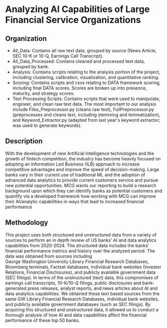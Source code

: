 # Analyzing AI Capabilities of Large Financial Service Organizations

## Organization

* All_Data: Contains all raw text data, grouped by source (News Article, SEC 10-K or 10-Q, Earnings Call Transcript). 
* All_Data_Processed: Contains cleaned and processed text data, grouped by bank. 
* Analysis: Contains scripts relating to the analysis portion of the project, including clustering, calibration, visualization, and quantitative ranking. 
* Scoring: Contains scripts and csvs relating to DATA framework scoring, including final DATA scores. Scores are broken up into presence, maturity, and strategy scores. 
* Text Processing Scripts: Contains scripts that were used to manipulate, engineer, and clean raw text data. The most important to our analysis include Files_Preprocessor.py (cleans raw text), FullPreprocessor.py (preprocesses and cleans text, including stemming and lemmatization), and Keyword_Extractor.py (adapted from last year's keyword extractor; was used to generate keywords). 

## Description

With the development of new Artificial Intelligence technologies and the growth of fintech competition, 
the industry has become heavily focused on adopting an Information Led Business (ILB) approach to increase 
competitive advantages and improve the speed of decision-making. Large banks vary in their current use of 
traditional ML and the adoption of advanced data analytics to provide current customers service and pursue 
new potential opportunities. MCG wants our reporting to build a research background upon which they can 
identify banks as potential customers and quantify via a developed framework how working with MCG can improve 
their AI/analytic capabilities in ways that lead to increased financial performance

## Methodology

This project uses both structured and unstructured data from a variety of sources to perform an in depth review 
of US banks’ AI and data analytics capabilities from 2020-2024. The structured data includes the banks’ financial 
performance metrics and history over the analyzed period. The data was obtained from sources including  
George Washington University Library Financial Research Databases, Bloomberg terminals, Factset databases, 
individual bank websites (Investor Relations, Financial Disclosures), and publicly available government data 
(SEC filings). In terms of the unstructured (text) data, this compromises of earnings call transcripts, 10-K/10-Q 
filings, public disclosures and bank-generated press releases, analyst reports, and news articles about AI and data 
analytics capabilities. We obtained these text based sources  from the same GW Library Financial Research Databases, 
individual bank websites, and publicly available government databases (such as SEC filings). By acquiring this 
structured and unstructured data, it allowed us to conduct a thorough analysis of how AI and data capabilities affect 
the financial performance of these top 50 banks. 





